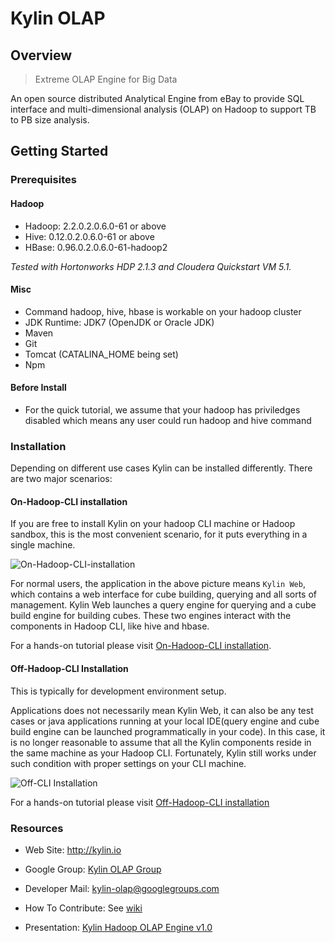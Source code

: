Kylin OLAP
===========


Overview
------------
> Extreme OLAP Engine for Big Data

An open source distributed Analytical Engine from eBay to provide SQL interface and multi-dimensional analysis (OLAP) on Hadoop to support TB to PB size analysis.


Getting Started 
---------------

### Prerequisites ###

#### Hadoop ####
- Hadoop: 2.2.0.2.0.6.0-61 or above
- Hive: 0.12.0.2.0.6.0-61 or above
- HBase: 0.96.0.2.0.6.0-61-hadoop2


_Tested with Hortonworks HDP 2.1.3 and Cloudera Quickstart VM 5.1._

#### Misc ####
- Command hadoop, hive, hbase is workable on your hadoop cluster
- JDK Runtime: JDK7 (OpenJDK or Oracle JDK)
- Maven
- Git
- Tomcat (CATALINA_HOME being set)
- Npm

#### Before Install ####
- For the quick tutorial, we assume that your hadoop has priviledges disabled which means any user could run hadoop and hive command


### Installation ###

Depending on different use cases Kylin can be installed differently. There are two major scenarios:

#### On-Hadoop-CLI installation ####

If you are free to install Kylin on your hadoop CLI machine or Hadoop sandbox, this is the most convenient scenario, for it puts everything in a single machine.



![On-Hadoop-CLI-installation](https://github.com/KylinOLAP/kylinolap.github.io/blob/master/docs/installation/Picture1.png)

For normal users, the application in the above picture means `Kylin Web`, which contains a web interface for cube building, querying and all sorts of management. Kylin Web launches a query engine for querying and a cube build engine for building cubes. These two engines interact with the components in Hadoop CLI, like hive and hbase.

For a hands-on tutorial please visit [On-Hadoop-CLI installation](https://github.com/KylinOLAP/Kylin/wiki/On-Hadoop-CLI-installation).

#### Off-Hadoop-CLI Installation ####

This is typically for development environment setup.

Applications does not necessarily mean Kylin Web, it can also be any test cases or java applications running at your local IDE(query engine and cube build engine can be launched programmatically in your code). In this case, it is no longer reasonable to assume that all the Kylin components reside in the same machine as your Hadoop CLI.  Fortunately, Kylin still works under such condition with proper settings on your CLI machine.

![Off-CLI Installation](https://github.com/KylinOLAP/kylinolap.github.io/blob/master/docs/installation/Picture2.png)

For a hands-on tutorial please visit [Off-Hadoop-CLI installation](https://github.com/KylinOLAP/Kylin/wiki/Off-Hadoop-CLI-Installation-(Dev-Env-Setup))


### Resources ###

* Web Site: <http://kylin.io>

* Google Group:  [Kylin OLAP Group](https://groups.google.com/forum/#!forum/kylin-olap)

* Developer Mail: <kylin-olap@googlegroups.com>

* How To Contribute: See [wiki](https://github.com/KylinOLAP/Kylin/wiki/How-to-Contribute)

* Presentation: [Kylin Hadoop OLAP Engine v1.0](https://github.com/KylinOLAP/Kylin/blob/master/docs/Kylin_Hadoop_OLAP_Engine_v1.0.pdf?raw=true)

